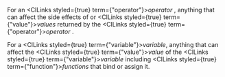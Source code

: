  



For an <ClLinks styled={true} term={"operator"}><i>operator</i></ClLinks> , anything that can affect the side effects of or <ClLinks styled={true} term={"value"}><i>values</i></ClLinks> returned by the <ClLinks styled={true} term={"operator"}><i>operator</i></ClLinks> . 



For a <ClLinks styled={true} term={"variable"}><i>variable</i></ClLinks>, anything that can affect the <ClLinks styled={true} term={"value"}><i>value</i></ClLinks> of the <ClLinks styled={true} term={"variable"}><i>variable</i></ClLinks> including <ClLinks styled={true} term={"function"}><i>functions</i></ClLinks> that bind or assign it. 



